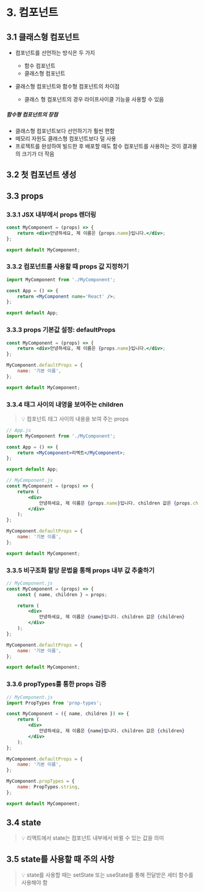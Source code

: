 # 3. 컴포넌트

## 3.1 클래스형 컴포넌트

- 컴포넌트를 선언하는 방식은 두 가지

  - 함수 컴포넌트
  - 클래스형 컴포넌트

- 클래스형 컴포넌트와 함수형 컴포넌트의 차이점
  - 클래스 형 컴포넌트의 경우 라이프사이클 기능을 사용할 수 있음

##### 함수형 컴포넌트의 장점

- 클래스형 컴포넌트보다 선언하기가 훨씬 편함
- 메모리 자원도 클래스형 컴포넌트보다 덜 사용
- 프로젝트를 완성하여 빌드한 후 배포할 때도 함수 컴포넌트를 사용하는 것이 결과물의 크기가 더 작음

## 3.2 첫 컴포넌트 생성

## 3.3 props

### 3.3.1 JSX 내부에서 props 렌더링

```jsx
const MyComponent = (props) => {
	return <div>안녕하세요, 제 이름은 {props.name}입니다.</div>;
};

export default MyComponent;
```

### 3.3.2 컴포넌트를 사용할 때 props 값 지정하기

```jsx
import MyComponent from './MyComponent';

const App = () => {
	return <MyComponent name='React' />;
};

export default App;
```

### 3.3.3 props 기본값 설정: defaultProps

```jsx
const MyComponent = (props) => {
	return <div>안녕하세요, 제 이름은 {props.name}입니다.</div>;
};

MyComponent.defaultProps = {
	name: '기본 이름',
};

export default MyComponent;
```

### 3.3.4 태그 사이의 내영을 보여주는 children

> 💡 컴포넌트 태그 사이의 내용을 보여 주는 props

```jsx
// App.js
import MyComponent from './MyComponent';

const App = () => {
	return <MyComponent>리액트</MyComponent>;
};

export default App;
```

```jsx
// MyComponent.js
const MyComponent = (props) => {
	return (
		<div>
			안녕하세요, 제 이름은 {props.name}입니다. children 값은 {props.children}
		</div>
	);
};

MyComponent.defaultProps = {
	name: '기본 이름',
};

export default MyComponent;
```

### 3.3.5 비구조화 할당 문법을 통해 props 내부 값 추출하기

```jsx
// MyComponent.js
const MyComponent = (props) => {
	const { name, children } = props;

	return (
		<div>
			안녕하세요, 제 이름은 {name}입니다. children 값은 {children}
		</div>
	);
};

MyComponent.defaultProps = {
	name: '기본 이름',
};

export default MyComponent;
```

### 3.3.6 propTypes를 통한 props 검증

```jsx
// MyComponent.js
import PropTypes from 'prop-types';

const MyComponent = ({ name, children }) => {
	return (
		<div>
			안녕하세요, 제 이름은 {name}입니다. children 값은 {children}
		</div>
	);
};

MyComponent.defaultProps = {
	name: '기본 이름',
};

MyComponent.propTypes = {
	name: PropTypes.string,
};

export default MyComponent;
```

## 3.4 state

> 💡 리액트에서 state는 컴포넌트 내부에서 바뀔 수 있는 값을 의미

## 3.5 state를 사용할 때 주의 사항

> 💡 state를 사용할 때는 setState 또는 useState를 통해 전달받은 세터 함수를 사용해야 함
